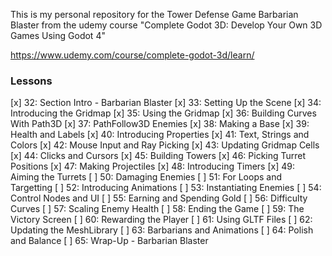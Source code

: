 This is my personal repository for the Tower Defense Game Barbarian Blaster from the udemy course
"Complete Godot 3D: Develop Your Own 3D Games Using Godot 4"

https://www.udemy.com/course/complete-godot-3d/learn/

### Lessons

[x] 32: Section Intro - Barbarian Blaster
[x] 33: Setting Up the Scene
[x] 34: Introducing the Gridmap
[x] 35: Using the Gridmap
[x] 36: Building Curves With Path3D
[x] 37: PathFollow3D Enemies
[x] 38: Making a Base
[x] 39: Health and Labels
[x] 40: Introducing Properties
[x] 41: Text, Strings and Colors
[x] 42: Mouse Input and Ray Picking
[x] 43: Updating Gridmap Cells
[x] 44: Clicks and Cursors
[x] 45: Building Towers
[x] 46: Picking Turret Positions
[x] 47: Making Projectiles
[x] 48: Introducing Timers
[x] 49: Aiming the Turrets
[ ] 50: Damaging Enemies
[ ] 51: For Loops and Targetting
[ ] 52: Introducing Animations
[ ] 53: Instantiating Enemies
[ ] 54: Control Nodes and UI
[ ] 55: Earning and Spending Gold
[ ] 56: Difficulty Curves
[ ] 57: Scaling Enemy Health
[ ] 58: Ending the Game
[ ] 59: The Victory Screen
[ ] 60: Rewarding the Player
[ ] 61: Using GLTF Files
[ ] 62: Updating the MeshLibrary
[ ] 63: Barbarians and Animations
[ ] 64: Polish and Balance
[ ] 65: Wrap-Up - Barbarian Blaster
